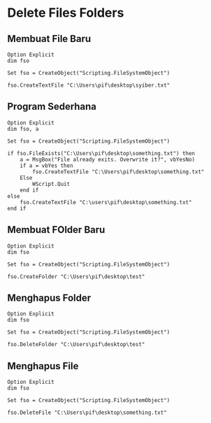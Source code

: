 # Delete Files Folders

## Membuat File Baru

```vbs
Option Explicit
dim fso

Set fso = CreateObject("Scripting.FileSystemObject")

fso.CreateTextFile "C:\Users\pif\desktop\syiber.txt"
```

## Program Sederhana

```vbs
Option Explicit
dim fso, a

Set fso = CreateObject("Scripting.FileSystemObject")

if fso.FileExists("C:\Users\pif\desktop\something.txt") then
    a = MsgBox("File already exits. Overwrite it?", vbYesNo)
    if a = vbYes then
        fso.CreateTextFile "C:\Users\pif\desktop\something.txt"
    Else
        WScript.Quit
    end if
else
    fso.CreateTextFile "C:\users\pif\desktop\something.txt"
end if
```

## Membuat FOlder Baru

```vbs
Option Explicit
dim fso

Set fso = CreateObject("Scripting.FileSystemObject")

fso.CreateFolder "C:\Users\pif\desktop\test"
```

## Menghapus Folder

```vbs
Option Explicit
dim fso

Set fso = CreateObject("Scripting.FileSystemObject")

fso.DeleteFolder "C:\Users\pif\desktop\test"
```

## Menghapus File

```vbs
Option Explicit
dim fso

Set fso = CreateObject("Scripting.FileSystemObject")

fso.DeleteFile "C:\Users\pif\desktop\something.txt"
```

